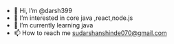 - 👋 Hi, I’m @darsh399
- 👀 I’m interested in core java ,react,node.js
- 🌱 I’m currently learning java
- 📫 How to reach me sudarshanshinde070@gmail.com

<!---
darsh399/darsh399 is a ✨ special ✨ repository because its `README.md` (this file) appears on your GitHub profile.
You can click the Preview link to take a look at your changes.
--->
